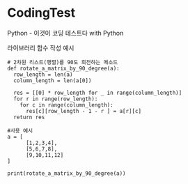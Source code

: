 # CodingTest
Python - 이것이 코딩 테스트다 with Python   
  
라이브러리 함수 작성 예시  
  
```
# 2차원 리스트(행렬)를 90도 회전하는 메소드  
def rotate_a_matrix_by_90_degree(a):
  row_length = len(a)
  column_length = len(a[0])

  res = [[0] * row_length for _ in range(column_length)]
  for r in range(row_length):
    for c in range(column_length):
      res[c][row_length - 1 - r ] = a[r][c]
  return res
  
#사용 예시
a = [
      [1,2,3,4],
      [5,6,7,8],
      [9,10,11,12]
]

print(rotate_a_matrix_by_90_degree(a))

```
